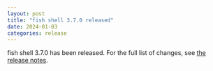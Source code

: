 ```yaml
---
layout: post
title: "fish shell 3.7.0 released"
date: 2024-01-03
categories: release
---
```


fish shell 3.7.0 has been released. For the full list of changes, see <a href="https://fishshell.com/docs/3.7/relnotes.html">the release notes</a>.
